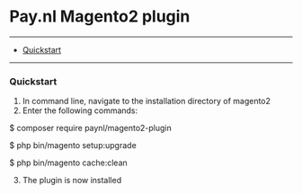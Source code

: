# Pay.nl Magento2 plugin

---

- [Quickstart](#quickstart)

---

### Quickstart

1. In command line, navigate to the installation directory of magento2
2. Enter the following commands:

  $ composer require paynl/magento2-plugin

  $ php bin/magento setup:upgrade

  $ php bin/magento cache:clean
  
3. The plugin is now installed
